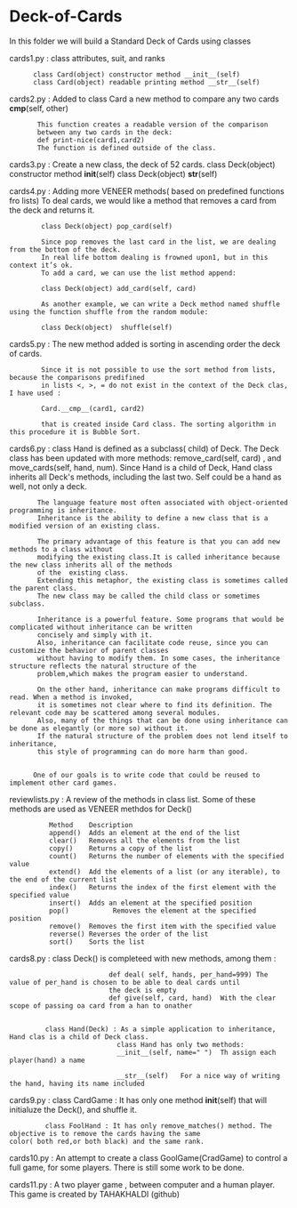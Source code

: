 # Deck-of-Cards
In this folder we will build a Standard Deck of Cards using classes

cards1.py : class attributes, suit, and ranks

          class Card(object) constructor method __init__(self)
          class Card(object) readable printing method __str__(self)
          
cards2.py : Added to class Card a new method to compare any two cards
           __cmp__(self, other)
           
           This function creates a readable version of the comparison 
           between any two cards in the deck:
           def print-nice(card1,card2)
           The function is defined outside of the class.
           
cards3.py : Create a new class, the deck of 52 cards.
            class Deck(object) constructor method  __init__(self)
            class Deck(object)                     __str__(self)
            
cards4.py : Adding more VENEER methods( based on predefined functions fro lists)
            To deal cards, we would like a method that removes a card from the deck and returns it.
            
            class Deck(object) pop_card(self)
            
            Since pop removes the last card in the list, we are dealing from the bottom of the deck.
            In real life bottom dealing is frowned upon1, but in this context it’s ok.
            To add a card, we can use the list method append:
            
            class Deck(object) add_card(self, card)
            
            As another example, we can write a Deck method named shuffle using the function shuffle from the random module:
            
            class Deck(object)  shuffle(self)
            
 cards5.py : The new method added is sorting in ascending order the deck of cards.
 
            Since it is not possible to use the sort method from lists, because the comparisons predifined 
            in lists <, >, = do not exist in the context of the Deck clas, I have used :
            
            Card.__cmp__(card1, card2)
            
            that is created inside Card class. The sorting algorithm in this procedure it is Bubble Sort.
            
            
 cards6.py : class Hand is defined as a subclass( child) of Deck. The Deck class has been updated with more methods:
             remove_card(self, card) , and move_cards(self, hand, num). 
             Since Hand is a child of Deck, Hand class inherits all Deck's methods, including the last two. Self could be a hand as well, not only a deck.
 
           The language feature most often associated with object-oriented programming is inheritance.
           Inheritance is the ability to define a new class that is a modified version of an existing class.

           The primary advantage of this feature is that you can add new methods to a class without 
           modifying the existing class.It is called inheritance because the new class inherits all of the methods
           of the  existing class.
           Extending this metaphor, the existing class is sometimes called the parent class.
           The new class may be called the child class or sometimes subclass.

           Inheritance is a powerful feature. Some programs that would be complicated without inheritance can be written     
           concisely and simply with it. 
           Also, inheritance can facilitate code reuse, since you can customize the behavior of parent classes
           without having to modify them. In some cases, the inheritance structure reflects the natural structure of the 
           problem,which makes the program easier to understand.

           On the other hand, inheritance can make programs difficult to read. When a method is invoked,
           it is sometimes not clear where to find its definition. The relevant code may be scattered among several modules.
           Also, many of the things that can be done using inheritance can be done as elegantly (or more so) without it.
           If the natural structure of the problem does not lend itself to inheritance,
           this style of programming can do more harm than good.

          
          One of our goals is to write code that could be reused to implement other card games.
 
           
 
reviewlists.py : A review of the methods in class list. Some of these methods are used as VENEER methdos for Deck()
              
              Method	Description
              append()	Adds an element at the end of the list
              clear()	Removes all the elements from the list
              copy()	Returns a copy of the list
              count()	Returns the number of elements with the specified value
              extend()	Add the elements of a list (or any iterable), to the end of the current list
              index()	Returns the index of the first element with the specified value
              insert()	Adds an element at the specified position
              pop()	          Removes the element at the specified position
              remove()	Removes the first item with the specified value
              reverse()	Reverses the order of the list
              sort()	Sorts the list
           
cards8.py  : class Deck() is completeed with new methods, among them :


                             def deal( self, hands, per_hand=999) The value of per_hand is chosen to be able to deal cards until
                             the deck is empty
                             def give(self, card, hand)  With the clear scope of passing oa card from a han to onather
             
             
             class Hand(Deck) : As a simple application to inheritance, Hand clas is a child of Deck class.
                               class Hand has only two methods:
                               __init__(self, name=" ")  Th assign each player(hand) a name
                               
                               __str__(self)   For a nice way of writing the hand, having its name included
                               
                               
cards9.py  : class CardGame : It has only one method __init__(self) that will initialuze the Deck(), and shuffle it.

             class FoolHand : It has only remove_matches() method. The objective is to remove the cards having the same                                   color( both red,or both black) and the same rank.
             
             
cards10.py : An attempt to create a class GoolGame(CradGame) to control a full game, for some players.
             There is still some work to be done.
             
             
             
             
cards11.py : A two player game , between computer and a human player. This game is created by TAHAKHALDI (github)
